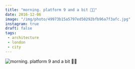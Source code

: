 ```yaml
---
title: "morning. platform 9 and a bit 🚂🚋"
date: 2016-12-06
image: "/img/photo/49973b15a5797ed50292bfb96a7f3afc.jpg"
instagram: true
draft: false
tags:
 - architecture
 - london
 - city
---
```


![morning. platform 9 and a bit 🚂🚋](/img/photo/49973b15a5797ed50292bfb96a7f3afc.jpg)
